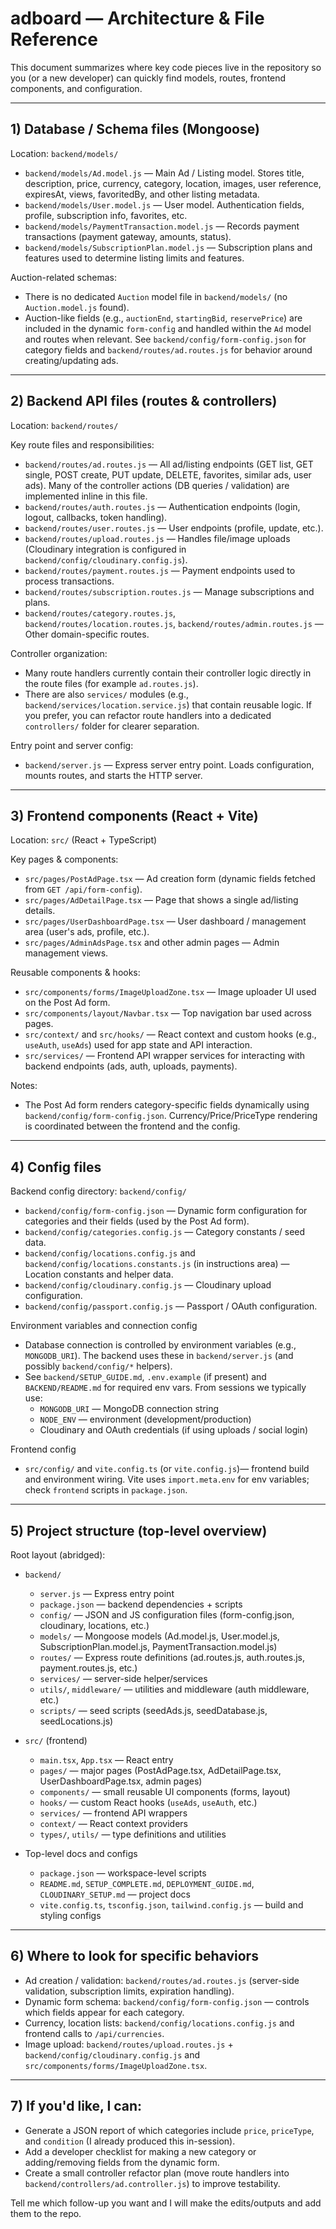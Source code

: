# adboard — Architecture & File Reference

This document summarizes where key code pieces live in the repository so you (or a new developer) can quickly find models, routes, frontend components, and configuration.

---

## 1) Database / Schema files (Mongoose)

Location: `backend/models/`

- `backend/models/Ad.model.js` — Main Ad / Listing model. Stores title, description, price, currency, category, location, images, user reference, expiresAt, views, favoritedBy, and other listing metadata.
- `backend/models/User.model.js` — User model. Authentication fields, profile, subscription info, favorites, etc.
- `backend/models/PaymentTransaction.model.js` — Records payment transactions (payment gateway, amounts, status).
- `backend/models/SubscriptionPlan.model.js` — Subscription plans and features used to determine listing limits and features.

Auction-related schemas:
- There is no dedicated `Auction` model file in `backend/models/` (no `Auction.model.js` found).
- Auction-like fields (e.g., `auctionEnd`, `startingBid`, `reservePrice`) are included in the dynamic `form-config` and handled within the `Ad` model and routes when relevant. See `backend/config/form-config.json` for category fields and `backend/routes/ad.routes.js` for behavior around creating/updating ads.

---

## 2) Backend API files (routes & controllers)

Location: `backend/routes/`

Key route files and responsibilities:

- `backend/routes/ad.routes.js` — All ad/listing endpoints (GET list, GET single, POST create, PUT update, DELETE, favorites, similar ads, user ads). Many of the controller actions (DB queries / validation) are implemented inline in this file.
- `backend/routes/auth.routes.js` — Authentication endpoints (login, logout, callbacks, token handling).
- `backend/routes/user.routes.js` — User endpoints (profile, update, etc.).
- `backend/routes/upload.routes.js` — Handles file/image uploads (Cloudinary integration is configured in `backend/config/cloudinary.config.js`).
- `backend/routes/payment.routes.js` — Payment endpoints used to process transactions.
- `backend/routes/subscription.routes.js` — Manage subscriptions and plans.
- `backend/routes/category.routes.js`, `backend/routes/location.routes.js`, `backend/routes/admin.routes.js` — Other domain-specific routes.

Controller organization:
- Many route handlers currently contain their controller logic directly in the route files (for example `ad.routes.js`).
- There are also `services/` modules (e.g., `backend/services/location.service.js`) that contain reusable logic. If you prefer, you can refactor route handlers into a dedicated `controllers/` folder for clearer separation.

Entry point and server config:
- `backend/server.js` — Express server entry point. Loads configuration, mounts routes, and starts the HTTP server.

---

## 3) Frontend components (React + Vite)

Location: `src/` (React + TypeScript)

Key pages & components:

- `src/pages/PostAdPage.tsx` — Ad creation form (dynamic fields fetched from `GET /api/form-config`).
- `src/pages/AdDetailPage.tsx` — Page that shows a single ad/listing details.
- `src/pages/UserDashboardPage.tsx` — User dashboard / management area (user's ads, profile, etc.).
- `src/pages/AdminAdsPage.tsx` and other admin pages — Admin management views.

Reusable components & hooks:
- `src/components/forms/ImageUploadZone.tsx` — Image uploader UI used on the Post Ad form.
- `src/components/layout/Navbar.tsx` — Top navigation bar used across pages.
- `src/context/` and `src/hooks/` — React context and custom hooks (e.g., `useAuth`, `useAds`) used for app state and API interaction.
- `src/services/` — Frontend API wrapper services for interacting with backend endpoints (ads, auth, uploads, payments).

Notes:
- The Post Ad form renders category-specific fields dynamically using `backend/config/form-config.json`. Currency/Price/PriceType rendering is coordinated between the frontend and the config.

---

## 4) Config files

Backend config directory: `backend/config/`

- `backend/config/form-config.json` — Dynamic form configuration for categories and their fields (used by the Post Ad form).
- `backend/config/categories.config.js` — Category constants / seed data.
- `backend/config/locations.config.js` and `backend/config/locations.constants.js` (in instructions area) — Location constants and helper data.
- `backend/config/cloudinary.config.js` — Cloudinary upload configuration.
- `backend/config/passport.config.js` — Passport / OAuth configuration.

Environment variables and connection config
- Database connection is controlled by environment variables (e.g., `MONGODB_URI`). The backend uses these in `backend/server.js` (and possibly `backend/config/*` helpers).
- See `backend/SETUP_GUIDE.md`, `.env.example` (if present) and `BACKEND/README.md` for required env vars. From sessions we typically use:
  - `MONGODB_URI` — MongoDB connection string
  - `NODE_ENV` — environment (development/production)
  - Cloudinary and OAuth credentials (if using uploads / social login)

Frontend config
- `src/config/` and `vite.config.ts` (or `vite.config.js`)— frontend build and environment wiring. Vite uses `import.meta.env` for env variables; check `frontend` scripts in `package.json`.

---

## 5) Project structure (top-level overview)

Root layout (abridged):

- `backend/`
  - `server.js` — Express entry point
  - `package.json` — backend dependencies + scripts
  - `config/` — JSON and JS configuration files (form-config.json, cloudinary, locations, etc.)
  - `models/` — Mongoose models (Ad.model.js, User.model.js, SubscriptionPlan.model.js, PaymentTransaction.model.js)
  - `routes/` — Express route definitions (ad.routes.js, auth.routes.js, payment.routes.js, etc.)
  - `services/` — server-side helper/services
  - `utils/`, `middleware/` — utilities and middleware (auth middleware, etc.)
  - `scripts/` — seed scripts (seedAds.js, seedDatabase.js, seedLocations.js)

- `src/` (frontend)
  - `main.tsx`, `App.tsx` — React entry
  - `pages/` — major pages (PostAdPage.tsx, AdDetailPage.tsx, UserDashboardPage.tsx, admin pages)
  - `components/` — small reusable UI components (forms, layout)
  - `hooks/` — custom React hooks (`useAds`, `useAuth`, etc.)
  - `services/` — frontend API wrappers
  - `context/` — React context providers
  - `types/`, `utils/` — type definitions and utilities

- Top-level docs and configs
  - `package.json` — workspace-level scripts
  - `README.md`, `SETUP_COMPLETE.md`, `DEPLOYMENT_GUIDE.md`, `CLOUDINARY_SETUP.md` — project docs
  - `vite.config.ts`, `tsconfig.json`, `tailwind.config.js` — build and styling configs

---

## 6) Where to look for specific behaviors

- Ad creation / validation: `backend/routes/ad.routes.js` (server-side validation, subscription limits, expiration handling).
- Dynamic form schema: `backend/config/form-config.json` — controls which fields appear for each category.
- Currency, location lists: `backend/config/locations.config.js` and frontend calls to `/api/currencies`.
- Image upload: `backend/routes/upload.routes.js` + `backend/config/cloudinary.config.js` and `src/components/forms/ImageUploadZone.tsx`.

---

## 7) If you'd like, I can:
- Generate a JSON report of which categories include `price`, `priceType`, and `condition` (I already produced this in-session).
- Add a developer checklist for making a new category or adding/removing fields from the dynamic form.
- Create a small controller refactor plan (move route handlers into `backend/controllers/ad.controller.js`) to improve testability.

Tell me which follow-up you want and I will make the edits/outputs and add them to the repo.
